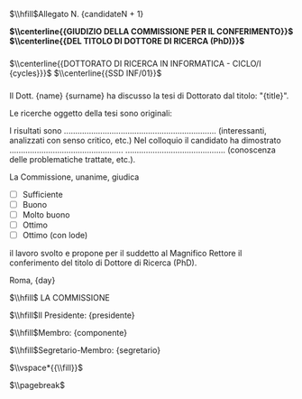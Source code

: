 
$\\hfill$Allegato N. {candidateN + 1}

**$\\centerline{{GIUDIZIO DELLA COMMISSIONE PER IL CONFERIMENTO}}$**
**$\\centerline{{DEL TITOLO DI DOTTORE DI RICERCA (PhD)}}$**

###

$\\centerline{{DOTTORATO DI RICERCA IN INFORMATICA - CICLO/I {cycles}}}$
$\\centerline{{SSD INF/01}}$

###

Il Dott. {name} {surname} ha discusso la tesi di Dottorato dal titolo: "{title}".

Le ricerche oggetto della tesi sono originali:

I risultati sono ...................................................................
(interessanti, analizzati con senso critico, etc.)
Nel colloquio il candidato ha dimostrato ..................................................
............................................ (conoscenza delle problematiche trattate, etc.).

La Commissione, unanime, giudica

- [ ] Sufficiente 
- [ ] Buono
- [ ] Molto buono
- [ ] Ottimo 
- [ ] Ottimo (con lode)

il lavoro svolto e propone per il suddetto al Magnifico Rettore il conferimento del titolo di Dottore di Ricerca (PhD).

Roma, {day}

$\\hfill$ LA COMMISSIONE

$\\hfill$Il Presidente: {presidente}

$\\hfill$Membro: {componente}

$\\hfill$Segretario-Membro: {segretario}

$\\vspace*{{\\fill}}$

$\\pagebreak$
